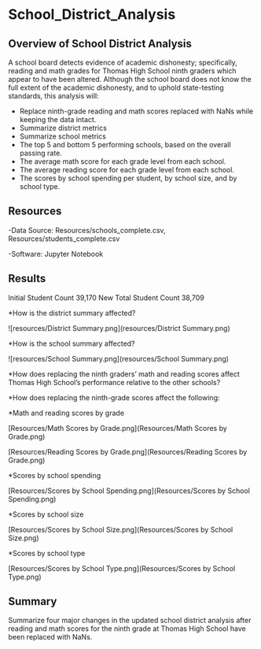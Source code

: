 # School_District_Analysis

## Overview of School District Analysis
A school board detects evidence of academic dishonesty; specifically, reading and math grades for Thomas High School ninth graders which appear to have been altered. Although the school board does not know the full extent of the academic dishonesty, and to uphold state-testing standards, this analysis will:

 * Replace ninth-grade reading and math scores replaced with NaNs while keeping the data intact.
 * Summarize district metrics
 * Summarize school metrics
 * The top 5 and bottom 5 performing schools, based on the overall passing rate.
 * The average math score for each grade level from each school.
 * The average reading score for each grade level from each school.
 * The scores by school spending per student, by school size, and by school type.

## Resources
-Data Source: Resources/schools_complete.csv, Resources/students_complete.csv

-Software: Jupyter Notebook

## Results 
Initial Student Count    39,170
New Total Student Count    38,709

*How is the district summary affected?

![resources/District Summary.png](resources/District Summary.png)

*How is the school summary affected?

![resources/School Summary.png](resources/School Summary.png)

*How does replacing the ninth graders’ math and reading scores affect Thomas High School’s performance relative to the other schools?

*How does replacing the ninth-grade scores affect the following:

  *Math and reading scores by grade
  
  [Resources/Math Scores by Grade.png](Resources/Math Scores by Grade.png)
  
  [Resources/Reading Scores by Grade.png](Resources/Reading Scores by Grade.png)
  
  *Scores by school spending
  
  [Resources/Scores by School Spending.png](Resources/Scores by School Spending.png)
  
  *Scores by school size
  
  [Resources/Scores by School Size.png](Resources/Scores by School Size.png)
  
  *Scores by school type
  
  [Resources/Scores by School Type.png](Resources/Scores by School Type.png)
  
## Summary 
Summarize four major changes in the updated school district analysis after reading and math scores for the ninth grade at Thomas High School have been replaced with NaNs.

